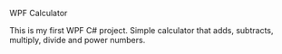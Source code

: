 WPF Calculator

This is my first WPF C# project.
Simple calculator that adds, subtracts, multiply, divide and power numbers.
